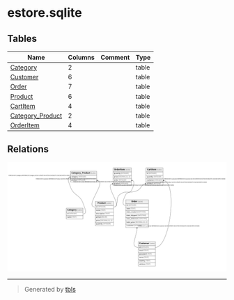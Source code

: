 # estore.sqlite

## Tables

| Name | Columns | Comment | Type |
| ---- | ------- | ------- | ---- |
| [Category](Category.md) | 2 |  | table |
| [Customer](Customer.md) | 6 |  | table |
| [Order](Order.md) | 7 |  | table |
| [Product](Product.md) | 6 |  | table |
| [CartItem](CartItem.md) | 4 |  | table |
| [Category_Product](Category_Product.md) | 2 |  | table |
| [OrderItem](OrderItem.md) | 4 |  | table |

## Relations

![er](schema.png)

---

> Generated by [tbls](https://github.com/k1LoW/tbls)
